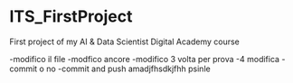 # ITS_FirstProject
First project of my AI &amp; Data Scientist Digital Academy course

-modifico il file
-modfico ancore
-modifico 3 volta per prova
-4 modifica
-commit o no
-commit and push 
amadjfhsdkjfhh
psinle